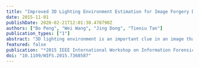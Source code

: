 ```yaml
---
title: "Improved 3D Lighting Environment Estimation for Image Forgery Detection"
date: 2015-11-01
publishDate: 2020-02-21T12:01:30.478790Z
authors: ["Bo Peng", "Wei Wang", "Jing Dong", "Tieniu Tan"]
publication_types: ["1"]
abstract: "3D lighting environment is an important clue in an image that can be used for image forgery detection. Existing forensic methods exploring lighting environment consistency are based on many assumptions, among which convexity and constant reflectance of the surface are two critical ones. In this paper, we propose an improved 3D lighting environment estimation method based on a more general surface reflection model. We relax the two assumptions by incorporating the local geometry and texture information into our position dependent reflection model. The proposed model is more realistic for objects like human faces which are non-convex and textured. Experiments show that the proposed method can achieve improved lighting environment estimation accuracy compared to the previous method and has better forgery detection efficacy."
featured: false
publication: "*2015 IEEE International Workshop on Information Forensics and Security, WIFS 2015 - Proceedings*"
doi: "10.1109/WIFS.2015.7368587"
---
```


